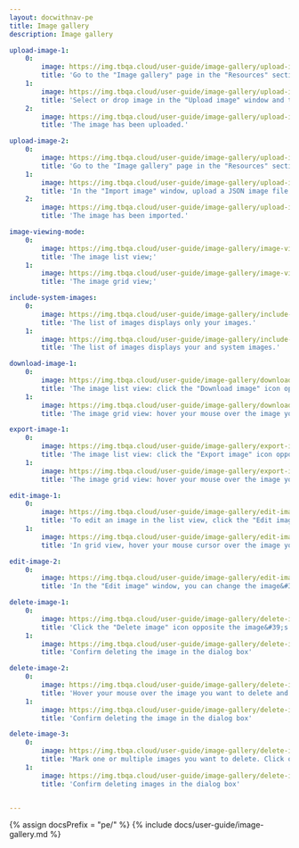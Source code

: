```yaml
---
layout: docwithnav-pe
title: Image gallery
description: Image gallery

upload-image-1:
    0:
        image: https://img.tbqa.cloud/user-guide/image-gallery/upload-image-1-pe.png
        title: 'Go to the "Image gallery" page in the "Resources" section. Then, click the “Upload image” button in the top right corner of the screen;'
    1:
        image: https://img.tbqa.cloud/user-guide/image-gallery/upload-image-2-pe.png
        title: 'Select or drop image in the "Upload image" window and then click "Upload";'
    2:
        image: https://img.tbqa.cloud/user-guide/image-gallery/upload-image-3-pe.png
        title: 'The image has been uploaded.'

upload-image-2:
    0:
        image: https://img.tbqa.cloud/user-guide/image-gallery/upload-image-4-pe.png
        title: 'Go to the "Image gallery" page in the "Resources" section. Then, click the "Import image" icon in the top right corner of the screen;'
    1:
        image: https://img.tbqa.cloud/user-guide/image-gallery/upload-image-5-pe.png
        title: 'In the "Import image" window, upload a JSON image file and click "Import";'
    2:
        image: https://img.tbqa.cloud/user-guide/image-gallery/upload-image-6-pe.png
        title: 'The image has been imported.'

image-viewing-mode:
    0:
        image: https://img.tbqa.cloud/user-guide/image-gallery/image-viewing-mode-1-pe.png
        title: 'The image list view;'
    1:
        image: https://img.tbqa.cloud/user-guide/image-gallery/image-viewing-mode-2-pe.png
        title: 'The image grid view;'

include-system-images:
    0:
        image: https://img.tbqa.cloud/user-guide/image-gallery/include-system-images-1-pe.png
        title: 'The list of images displays only your images.'
    1:
        image: https://img.tbqa.cloud/user-guide/image-gallery/include-system-images-2-pe.png
        title: 'The list of images displays your and system images.'

download-image-1:
    0:
        image: https://img.tbqa.cloud/user-guide/image-gallery/download-image-1-pe.png
        title: 'The image list view: click the "Download image" icon opposite the image&#39;s name you want to download.'
    1:
        image: https://img.tbqa.cloud/user-guide/image-gallery/download-image-2-pe.png
        title: 'The image grid view: hover your mouse over the image you want to download and click the "Download image" icon.'

export-image-1:
    0:
        image: https://img.tbqa.cloud/user-guide/image-gallery/export-image-1-pe.png
        title: 'The image list view: click the "Export image" icon opposite the image&#39;s name you want to export.'
    1:
        image: https://img.tbqa.cloud/user-guide/image-gallery/export-image-2-pe.png
        title: 'The image grid view: hover your mouse over the image you want to export and click the "Export image" icon.'

edit-image-1:
    0:
        image: https://img.tbqa.cloud/user-guide/image-gallery/edit-image-1-pe.png
        title: 'To edit an image in the list view, click the "Edit image" icon next to the name of the image you want to edit.'
    1:
        image: https://img.tbqa.cloud/user-guide/image-gallery/edit-image-3-pe.png
        title: 'In grid view, hover your mouse cursor over the image you want to edit and click the "Edit Image" button.'

edit-image-2:
    0:
        image: https://img.tbqa.cloud/user-guide/image-gallery/edit-image-2-pe.png
        title: 'In the "Edit image" window, you can change the image&#39;s name, copy the image link, download, export, or update the image.'

delete-image-1:
    0:
        image: https://img.tbqa.cloud/user-guide/image-gallery/delete-image-1-pe.png
        title: 'Click the "Delete image" icon opposite the image&#39;s name you want to delete;'
    1:
        image: https://img.tbqa.cloud/user-guide/image-gallery/delete-image-2-pe.png
        title: 'Confirm deleting the image in the dialog box'

delete-image-2:
    0:
        image: https://img.tbqa.cloud/user-guide/image-gallery/delete-image-3-pe.png
        title: 'Hover your mouse over the image you want to delete and click the "Delete image" icon;'
    1:
        image: https://img.tbqa.cloud/user-guide/image-gallery/delete-image-4-pe.png
        title: 'Confirm deleting the image in the dialog box'

delete-image-3:
    0:
        image: https://img.tbqa.cloud/user-guide/image-gallery/delete-image-5-pe.png
        title: 'Mark one or multiple images you want to delete. Click on the "Delete" bin icon in the top right corner;'
    1:
        image: https://img.tbqa.cloud/user-guide/image-gallery/delete-image-6-pe.png
        title: 'Confirm deleting images in the dialog box'


---
```


{% assign docsPrefix = "pe/" %}
{% include docs/user-guide/image-gallery.md %}